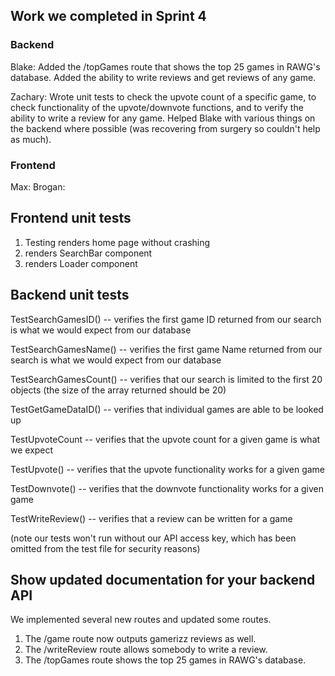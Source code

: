 ## Work we completed in Sprint 4

### Backend
Blake:
Added the /topGames route that shows the top 25 games in RAWG's database. Added the ability to write reviews and get reviews of any game.

Zachary:
Wrote unit tests to check the upvote count of a specific game, to check functionality of the upvote/downvote functions, and to verify the ability
to write a review for any game. Helped Blake with various things on the backend where possible (was recovering from surgery so couldn't help as much).


### Frontend
Max: 
Brogan: 

## Frontend unit tests
1. Testing renders home page without crashing
2. renders SearchBar component
3. renders Loader component

## Backend unit tests
TestSearchGamesID() -- verifies the first game ID returned from our search is what we would expect from our database

TestSearchGamesName() -- verifies the first game Name returned from our search is what we would expect from our database

TestSearchGamesCount() -- verifies that our search is limited to the first 20 objects (the size of the array returned should be 20)

TestGetGameDataID() -- verifies that individual games are able to be looked up

TestUpvoteCount -- verifies that the upvote count for a given game is what we expect

TestUpvote() -- verifies that the upvote functionality works for a given game

TestDownvote() -- verifies that the downvote functionality works for a given game

TestWriteReview() -- verifies that a review can be written for a game



(note our tests won't run without our API access key, which has been omitted from the test file for security reasons)

## Show updated documentation for your backend API
We implemented several new routes and updated some routes. 
1. The /game route now outputs gamerizz reviews as well.
2. The /writeReview route allows somebody to write a review.
3. The /topGames route shows the top 25 games in RAWG's database.
